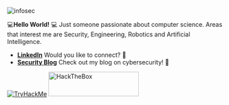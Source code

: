 <img src="https://user-images.githubusercontent.com/80176765/173570512-ba7571b4-8faa-48e8-8cdf-55e8a78ff195.png" alt="infosec"/>

💻**Hello World!** 💻
Just someone passionate about computer science. Areas that interest me are Security, Engineering, Robotics and Artificial Intelligence. 

* [**LinkedIn**](https://www.linkedin.com/in/valreshtech/) Would you like to connect? 👔
* [**Security Blog**](https://medium.com/@plaintextpasswords) Check out my blog on cybersecurity! 🔐

<a href="https://tryhackme.com/p/MrMeow" target="_blank"><img src="https://user-images.githubusercontent.com/80176765/175664822-88c90f6f-11d9-459a-9854-a403ec9a3056.png" alt="TryHackMe"></a>
<a href="https://app.hackthebox.com/profile/528595" target="_blank"><img src="https://www.hackthebox.com/badge/image/528595" alt="HackTheBox" width=210 height=57></a>
